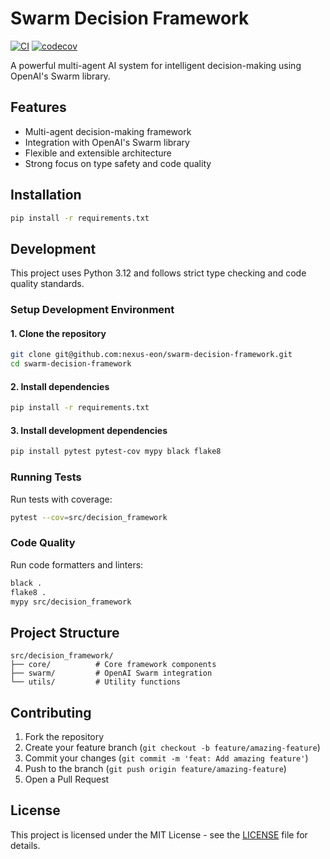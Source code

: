 # Swarm Decision Framework

[![CI](https://github.com/nexus-eon/swarm-decision-framework/actions/workflows/main.yml/badge.svg)](https://github.com/nexus-eon/swarm-decision-framework/actions/workflows/main.yml)
[![codecov](https://codecov.io/gh/nexus-eon/swarm-decision-framework/branch/main/graph/badge.svg)](https://codecov.io/gh/nexus-eon/swarm-decision-framework)

A powerful multi-agent AI system for intelligent decision-making using OpenAI's Swarm library.

## Features

- Multi-agent decision-making framework
- Integration with OpenAI's Swarm library
- Flexible and extensible architecture
- Strong focus on type safety and code quality

## Installation

```bash
pip install -r requirements.txt
```

## Development

This project uses Python 3.12 and follows strict type checking and code quality standards.

### Setup Development Environment

#### 1. Clone the repository

```bash
git clone git@github.com:nexus-eon/swarm-decision-framework.git
cd swarm-decision-framework
```

#### 2. Install dependencies

```bash
pip install -r requirements.txt
```

#### 3. Install development dependencies

```bash
pip install pytest pytest-cov mypy black flake8
```

### Running Tests

Run tests with coverage:

```bash
pytest --cov=src/decision_framework
```

### Code Quality

Run code formatters and linters:

```bash
black .
flake8 .
mypy src/decision_framework
```

## Project Structure

```text
src/decision_framework/
├── core/          # Core framework components
├── swarm/         # OpenAI Swarm integration
└── utils/         # Utility functions
```

## Contributing

1. Fork the repository
2. Create your feature branch (`git checkout -b feature/amazing-feature`)
3. Commit your changes (`git commit -m 'feat: Add amazing feature'`)
4. Push to the branch (`git push origin feature/amazing-feature`)
5. Open a Pull Request

## License

This project is licensed under the MIT License - see the [LICENSE](LICENSE) file for details.
